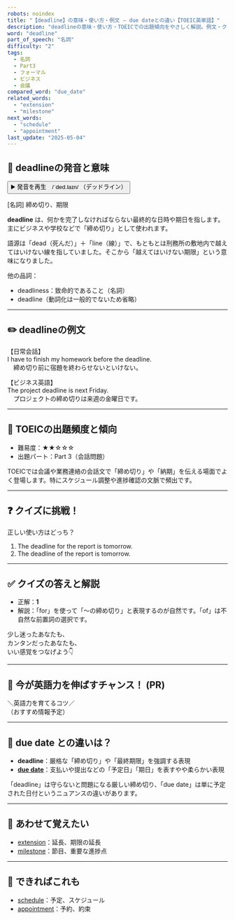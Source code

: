 ```yaml
---
robots: noindex
title: "【deadline】の意味・使い方・例文 ― due dateとの違い【TOEIC英単語】"
description: "deadlineの意味・使い方・TOEICでの出題傾向をやさしく解説。例文・クイズ付きでdue dateとの違いもわかりやすく学べます。"
word: "deadline"
part_of_speech: "名詞"
difficulty: "2"
tags:
  - 名詞
  - Part3
  - フォーマル
  - ビジネス
  - 会議
compared_word: "due_date"
related_words:
  - "extension"
  - "milestone"
next_words:
  - "schedule"
  - "appointment"
last_update: "2025-05-04"
---
```


## 🔰 deadlineの発音と意味

<button class="play-audio" onclick="playTTS('deadline')">
  <span class="play-audio-main">
    ▶️ 発音を再生　/ˈded.laɪn/
  </span>
  <span class="play-audio-sub">
    （デッドライン）
  </span>
</button>

[名詞] 締め切り、期限

**deadline** は、何かを完了しなければならない最終的な日時や期日を指します。主にビジネスや学校などで「締め切り」として使われます。

語源は「dead（死んだ）」＋「line（線）」で、もともとは刑務所の敷地内で越えてはいけない線を指していました。そこから「越えてはいけない期限」という意味になりました。

他の品詞：  
- deadliness：致命的であること（名詞）
- deadline（動詞化は一般的でないため省略）

---

## ✏️ deadlineの例文

【日常会話】  
I have to finish my homework before the deadline.  
　締め切り前に宿題を終わらせないといけない。

【ビジネス英語】  
The project deadline is next Friday.  
　プロジェクトの締め切りは来週の金曜日です。

---

## 🎯 TOEICの出題頻度と傾向

- 難易度：★★☆☆☆
- 出題パート：Part 3（会話問題）

TOEICでは会議や業務連絡の会話文で「締め切り」や「納期」を伝える場面でよく登場します。特にスケジュール調整や進捗確認の文脈で頻出です。

---

## ❓ クイズに挑戦！

正しい使い方はどっち？

1. The deadline for the report is tomorrow.  
2. The deadline of the report is tomorrow.

---

## ✅ クイズの答えと解説

- 正解：**1**
- 解説：「for」を使って「〜の締め切り」と表現するのが自然です。「of」は不自然な前置詞の選択です。

少し迷ったあなたも、  
カンタンだったあなたも、  
いい感覚をつなげよう👇️

---

## 🚀 今が英語力を伸ばすチャンス！ (PR)

<div class="info-center">
＼英語力を育てるコツ／<br>  
（おすすめ情報予定）
</div>

---

## 🤔  due date との違いは？

- **deadline**：厳格な「締め切り」や「最終期限」を強調する表現
- **[due date](/due_date)**：支払いや提出などの「予定日」「期日」を表すやや柔らかい表現

「deadline」は守らないと問題になる厳しい締め切り、「due date」は単に予定された日付というニュアンスの違いがあります。

---

## 🧩 あわせて覚えたい

- [extension](/extension)：延長、期限の延長
- [milestone](/milestone)：節目、重要な進捗点

---

## 📖 できればこれも

- [schedule](/schedule)：予定、スケジュール
- [appointment](/appointment)：予約、約束

<!-- cvid: aid21_bid04 -->
